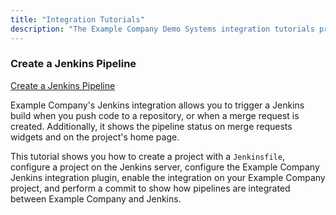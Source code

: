 ```yaml
---
title: "Integration Tutorials"
description: "The Example Company Demo Systems integration tutorials provide step-by-step instructions for using the demo systems infrastructure with 3rd party integrations and related technology infrastructure."
---
```


### Create a Jenkins Pipeline

[Create a Jenkins Pipeline](/handbook/customer-success/demo-systems/tutorials/integrations/create-jenkins-pipeline)

Example Company's Jenkins integration allows you to trigger a Jenkins build when you push code to a repository, or when a merge request is created. Additionally, it shows the pipeline status on merge requests widgets and on the project's home page.

This tutorial shows you how to create a project with a `Jenkinsfile`, configure a project on the Jenkins server, configure the Example Company Jenkins integration plugin, enable the integration on your Example Company project, and perform a commit to show how pipelines are integrated between Example Company and Jenkins.
